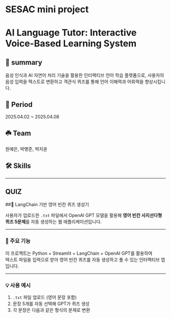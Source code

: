 # SESAC mini project
# AI Language Tutor: Interactive Voice-Based Learning System

## 🧷 summary
음성 인식과 AI 자연어 처리 기술을 활용한 인터랙티브 언어 학습 플랫폼으로, 사용자의 음성 입력을 텍스트로 변환하고 객관식 퀴즈를 통해 언어 이해력과 어휘력을 향상시킵니다.

## 📅 Period
2025.04.02 ~ 2025.04.08

## ☘️ Team
원예은, 박병준, 박지윤

## 🛠️ Skills

---
## QUIZ
##📘 LangChain 기반 영어 빈칸 퀴즈 생성기

사용자가 업로드한 `.txt` 파일에서
OpenAI GPT 모델을 활용해 **영어 빈칸 사지선다형 퀴즈 5문제**를 자동 생성하는 웹 애플리케이션입니다.

---

### 🧠 주요 기능

이 프로젝트는 Python + Streamlit + LangChain + OpenAI GPT를 활용하여  
텍스트 파일을 입력으로 받아 영어 빈칸 퀴즈를 자동 생성하고 풀 수 있는 인터랙티브 앱입니다.

---

### 💡 사용 예시

1. `.txt` 파일 업로드 (영어 문장 포함)
2. 문장 5개를 자동 선택해 GPT가 퀴즈 생성
3. 각 문장은 다음과 같은 형식의 문제로 변환
